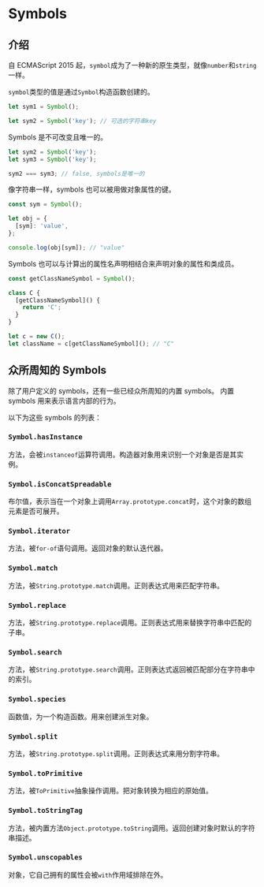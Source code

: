 # Symbols

## 介绍

自 ECMAScript 2015 起，`symbol`成为了一种新的原生类型，就像`number`和`string`一样。

`symbol`类型的值是通过`Symbol`构造函数创建的。

```typescript
let sym1 = Symbol();

let sym2 = Symbol('key'); // 可选的字符串key
```

Symbols 是不可改变且唯一的。

```typescript
let sym2 = Symbol('key');
let sym3 = Symbol('key');

sym2 === sym3; // false, symbols是唯一的
```

像字符串一样，symbols 也可以被用做对象属性的键。

```typescript
const sym = Symbol();

let obj = {
  [sym]: 'value',
};

console.log(obj[sym]); // "value"
```

Symbols 也可以与计算出的属性名声明相结合来声明对象的属性和类成员。

```typescript
const getClassNameSymbol = Symbol();

class C {
  [getClassNameSymbol]() {
    return 'C';
  }
}

let c = new C();
let className = c[getClassNameSymbol](); // "C"
```

## 众所周知的 Symbols

除了用户定义的 symbols，还有一些已经众所周知的内置 symbols。 内置 symbols 用来表示语言内部的行为。

以下为这些 symbols 的列表：

### `Symbol.hasInstance`

方法，会被`instanceof`运算符调用。构造器对象用来识别一个对象是否是其实例。

### `Symbol.isConcatSpreadable`

布尔值，表示当在一个对象上调用`Array.prototype.concat`时，这个对象的数组元素是否可展开。

### `Symbol.iterator`

方法，被`for-of`语句调用。返回对象的默认迭代器。

### `Symbol.match`

方法，被`String.prototype.match`调用。正则表达式用来匹配字符串。

### `Symbol.replace`

方法，被`String.prototype.replace`调用。正则表达式用来替换字符串中匹配的子串。

### `Symbol.search`

方法，被`String.prototype.search`调用。正则表达式返回被匹配部分在字符串中的索引。

### `Symbol.species`

函数值，为一个构造函数。用来创建派生对象。

### `Symbol.split`

方法，被`String.prototype.split`调用。正则表达式来用分割字符串。

### `Symbol.toPrimitive`

方法，被`ToPrimitive`抽象操作调用。把对象转换为相应的原始值。

### `Symbol.toStringTag`

方法，被内置方法`Object.prototype.toString`调用。返回创建对象时默认的字符串描述。

### `Symbol.unscopables`

对象，它自己拥有的属性会被`with`作用域排除在外。
